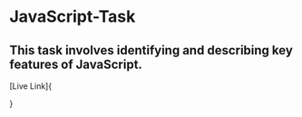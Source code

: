 # JavaScript-Task
## This task involves identifying and describing key features of JavaScript.
[Live Link]{
    
}